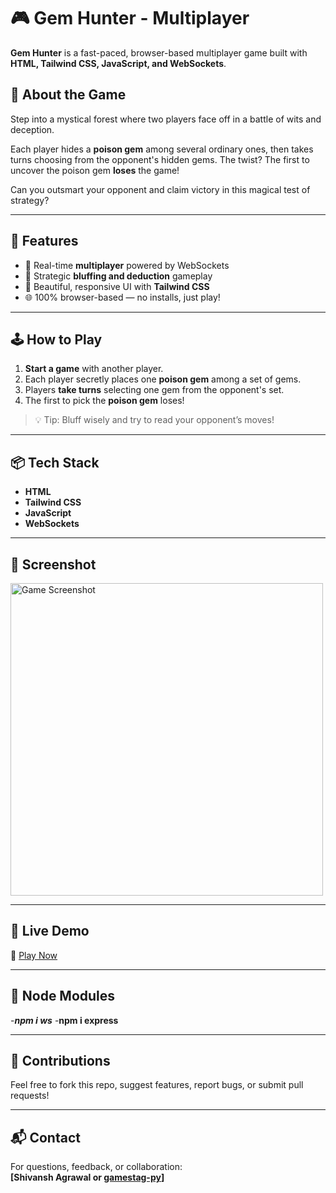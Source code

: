 # 🎮 Gem Hunter - Multiplayer

**Gem Hunter** is a fast-paced, browser-based multiplayer game built with **HTML, Tailwind CSS, JavaScript, and WebSockets**.

## 🧪 About the Game

Step into a mystical forest where two players face off in a battle of wits and deception.

Each player hides a **poison gem** among several ordinary ones, then takes turns choosing from the opponent's hidden gems. The twist? The first to uncover the poison gem **loses** the game!

Can you outsmart your opponent and claim victory in this magical test of strategy?

---

## 🌟 Features

- 🔄 Real-time **multiplayer** powered by WebSockets  
- 🧠 Strategic **bluffing and deduction** gameplay  
- 🎨 Beautiful, responsive UI with **Tailwind CSS**  
- 🌐 100% browser-based — no installs, just play!

---

## 🕹️ How to Play

1. **Start a game** with another player.
2. Each player secretly places one **poison gem** among a set of gems.
3. Players **take turns** selecting one gem from the opponent's set.
4. The first to pick the **poison gem** loses!

> 💡 Tip: Bluff wisely and try to read your opponent’s moves!

---

## 📦 Tech Stack

- **HTML**
- **Tailwind CSS**
- **JavaScript**
- **WebSockets**

---

## 📸 Screenshot

<img src="https://i.ibb.co/Mxh4j7wk/image.png" alt="Game Screenshot" width="500"/>

---

## 🚀 Live Demo

🔗 [Play Now](https://gem.gogetxsuit.xyz)

---

## 🙌 Node Modules

-***npm i ws***
-**npm i express**

---

## 🙌 Contributions

Feel free to fork this repo, suggest features, report bugs, or submit pull requests!

---


## 📬 Contact

For questions, feedback, or collaboration:  
**[Shivansh Agrawal or [gamestag-py](https://github.com/gamestag-py)]**
